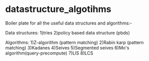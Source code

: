 # datastructure_algotihms
Boiler plate for all the useful data structures and algorithms:-

Data structures:
1)tries 
2)policy based data structure (pbds)


Algorithms:
1)Z-algorithm (pattern matching)
2)Rabin karp (pattern matching)
3)Kadanes 
4)Seives 
5)Segmented seives 
6)Mo's algorithm(query-precompute)
7)LIS 
8)LCS
